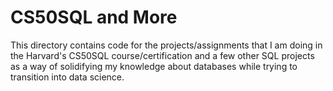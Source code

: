 # CS50SQL and More

This directory contains code for the projects/assignments that I am doing in the Harvard's CS50SQL course/certification and a few other SQL projects as a way of solidifying my knowledge about databases while trying to transition into data science.
